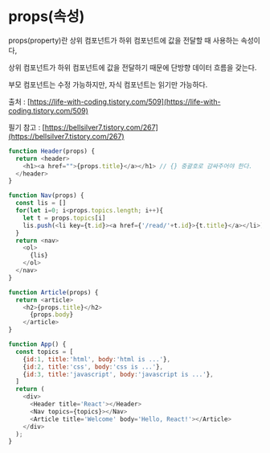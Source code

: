# props(속성)

props(property)란 상위 컴포넌트가 하위 컴포넌트에 값을 전달할 때 사용하는 속성이다,

상위 컴포넌트가 하위 컴포넌트에 값을 전달하기 때문에 단방향 데이터 흐름을 갖는다.

부모 컴포넌트는 수정 가능하지만, 자식 컴포넌트는 읽기만 가능하다.

출처 : [https://life-with-coding.tistory.com/509](https://life-with-coding.tistory.com/509)

필기 참고 : [https://bellsilver7.tistory.com/267](https://bellsilver7.tistory.com/267) 

```javascript
function Header(props) { 
  return <header> 
    <h1><a href="">{props.title}</a></h1> // {} 중괄호로 감싸주어야 한다.
  </header>
}

function Nav(props) {
  const lis = []
  for(let i=0; i<props.topics.length; i++){
    let t = props.topics[i]
    lis.push(<li key={t.id}><a href={'/read/'+t.id}>{t.title}</a></li>)
  }
  return <nav>
    <ol>
      {lis}  
    </ol>
  </nav>
}

function Article(props) {
  return <article>
    <h2>{props.title}</h2> 
      {props.body}
    </article>
}

function App() {
  const topics = [
    {id:1, title:'html', body:'html is ...'},
    {id:2, title:'css', body:'css is ...'},
    {id:3, title:'javascript', body:'javascript is ...'},
  ]
  return (
    <div>
      <Header title='React'></Header>
      <Nav topics={topics}></Nav>
      <Article title='Welcome' body='Hello, React!'></Article>
    </div>
  );
}
```